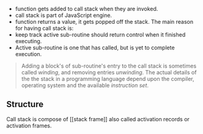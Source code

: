 - function gets added to call stack when they are invoked.
- call stack is part of JavaScript engine.
- function returns a value, it gets popped off the stack.
The main reason for having call stack is:
- keep track active sub-routine should return control when it finished executing.
-  Active sub-routine is one that has called, but is yet to complete execution.
> Adding a block's of sub-routine's entry to the call stack is sometimes called *winding*, and removing entries *unwinding*.
The actual details of the the stack in a programming language depend upon the compiler, operating system and the available *instruction set*.
## Structure 
Call stack is compose of [[stack frame]] also called activation records or activation frames. 